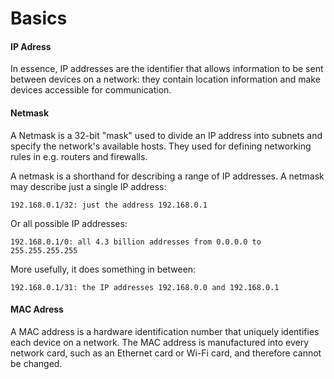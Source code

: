 # Basics

#### IP Adress
In essence, IP addresses are the identifier that allows information to be sent between devices on a network: they contain location information and make devices accessible for communication.

#### Netmask
A Netmask is a 32-bit "mask" used to divide an IP address into subnets and specify the network's available hosts. They used for defining networking rules in e.g. routers and firewalls.

A netmask is a shorthand for describing a range of IP addresses. A netmask may describe just a single IP address:


    192.168.0.1/32: just the address 192.168.0.1

Or all possible IP addresses:


    192.168.0.1/0: all 4.3 billion addresses from 0.0.0.0 to 255.255.255.255

More usefully, it does something in between:


    192.168.0.1/31: the IP addresses 192.168.0.0 and 192.168.0.1


#### MAC Adress
A MAC address is a hardware identification number that uniquely identifies each device on a network. The MAC address is manufactured into every network card, such as an Ethernet card or Wi-Fi card, and therefore cannot be changed.